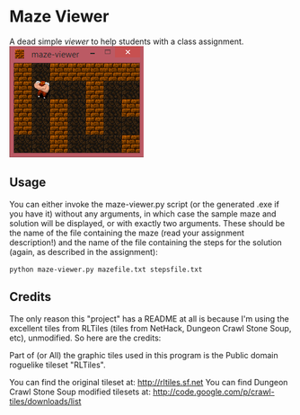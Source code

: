Maze Viewer
===========

A dead simple _viewer_ to help students with a class assignment.
![screenshot](res/screenshot.png)

Usage
-----

You can either invoke the maze-viewer.py script (or the generated .exe if you have it) without any arguments, in which case the sample maze and solution will be displayed, or with exactly two arguments. These should be the name of the file containing the maze (read your assignment description!) and the name of the file containing the steps for the solution (again, as described in the assignment):

```
python maze-viewer.py mazefile.txt stepsfile.txt
```

Credits
-------

The only reason this "project" has a README at all is because I'm using the excellent tiles from RLTiles (tiles from NetHack, Dungeon Crawl Stone Soup, etc), unmodified. So here are the credits:

Part of (or All) the graphic tiles used in this program is the Public domain roguelike tileset "RLTiles".

You can find the original tileset at: http://rltiles.sf.net
You can find Dungeon Crawl Stone Soup modified tilesets at: http://code.google.com/p/crawl-tiles/downloads/list
